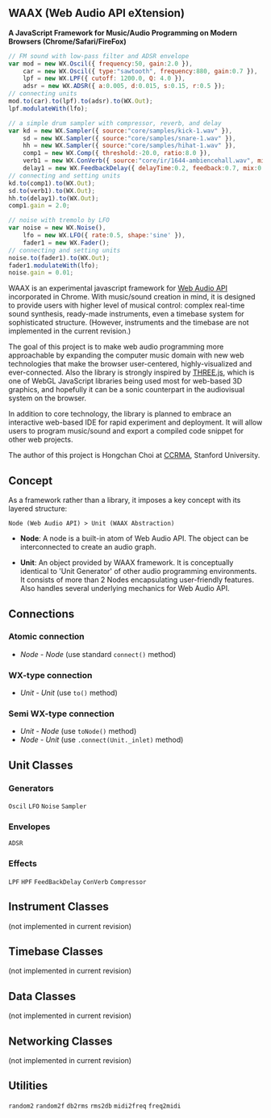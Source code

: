 WAAX (Web Audio API eXtension)
------------------------------
**A JavaScript Framework for Music/Audio Programming on Modern Browsers (Chrome/Safari/FireFox)**

```javascript
// FM sound with low-pass filter and ADSR envelope
var mod = new WX.Oscil({ frequency:50, gain:2.0 }),
    car = new WX.Oscil({ type:"sawtooth", frequency:880, gain:0.7 }),
    lpf = new WX.LPF({ cutoff: 1200.0, Q: 4.0 }),
    adsr = new WX.ADSR({ a:0.005, d:0.015, s:0.15, r:0.5 });
// connecting units
mod.to(car).to(lpf).to(adsr).to(WX.Out);
lpf.modulateWith(lfo);

// a simple drum sampler with compressor, reverb, and delay
var kd = new WX.Sampler({ source:"core/samples/kick-1.wav" }),
    sd = new WX.Sampler({ source:"core/samples/snare-1.wav" }),
    hh = new WX.Sampler({ source:"core/samples/hihat-1.wav" }),
    comp1 = new WX.Comp({ threshold:-20.0, ratio:8.0 }),
    verb1 = new WX.ConVerb({ source:"core/ir/1644-ambiencehall.wav", mix: 0.5 }),
    delay1 = new WX.FeedbackDelay({ delayTime:0.2, feedback:0.7, mix:0.25 }),
// connecting and setting units
kd.to(comp1).to(WX.Out);
sd.to(verb1).to(WX.Out);
hh.to(delay1).to(WX.Out);
comp1.gain = 2.0;

// noise with tremolo by LFO
var noise = new WX.Noise(),
    lfo = new WX.LFO({ rate:0.5, shape:'sine' }),
    fader1 = new WX.Fader();
// connecting and setting units    
noise.to(fader1).to(WX.Out);
fader1.modulateWith(lfo);
noise.gain = 0.01;
```

WAAX is an experimental javascript framework for [Web Audio API][1] incorporated in Chrome. With music/sound creation in mind, it is designed to provide users with higher level of musical control: complex real-time sound synthesis, ready-made instruments, even a timebase system for sophisticated structure. (However, instruments and the timebase are not implemented in the current revision.)

The goal of this project is to make web audio programming more approachable by expanding the computer music domain with new web technologies that make the browser user-centered, highly-visualized and ever-connected. Also the library is strongly inspired by [THREE.js][2], which is one of WebGL JavaScript libraries being used most for web-based 3D graphics, and hopefully it can be a sonic counterpart in the audiovisual system on the browser.

In addition to core technology, the library is planned to embrace an interactive web-based IDE for rapid experiment and deployment. It will allow users to program music/sound and export a compiled code snippet for other web projects.

The author of this project is Hongchan Choi at [CCRMA][3], Stanford University.

[1]: https://dvcs.w3.org/hg/audio/raw-file/tip/webaudio/specification.html "Web Audio API: W3C Editor's Draft"
[2]: https://github.com/mrdoob/three.js/ "THREE.js: Github Repo"
[3]: https://ccrma.stanford.edu/ "The Center for Computer Research in Music and Acoustics at Stanford"


Concept
-------

As a framework rather than a library, it imposes a key concept with its layered structure:

    Node (Web Audio API) > Unit (WAAX Abstraction)
  
- **Node**: A node is a built-in atom of Web Audio API. The object can be interconnected to create an audio graph.

- **Unit**: An object provided by WAAX framework. It is conceptually identical to 'Unit Generator' of other audio programming environments. It consists of more than 2 Nodes encapsulating user-friendly features. Also handles several underlying mechanics for Web Audio API.


Connections
-----------
### Atomic connection
- *Node - Node* (use standard `connect()` method)

### WX-type connection
- *Unit - Unit* (use `to()` method)

### Semi WX-type connection
- *Unit - Node* (use `toNode()` method)
- *Node - Unit* (use `.connect(Unit._inlet)` method)


Unit Classes
------------
### Generators
`Oscil` `LFO` `Noise` `Sampler` 

### Envelopes
`ADSR`

### Effects
`LPF`
`HPF`
`FeedBackDelay`
`ConVerb`
`Compressor`


Instrument Classes
------------------
(not implemented in current revision)


Timebase Classes
----------------
(not implemented in current revision)


Data Classes
------------
(not implemented in current revision)


Networking Classes
------------------
(not implemented in current revision)


Utilities
---------
`random2` `random2f` `db2rms` `rms2db` `midi2freq` `freq2midi`